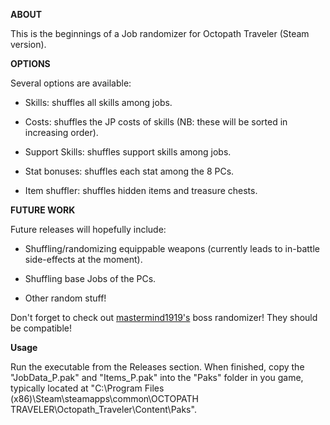 **ABOUT**

This is the beginnings of a Job randomizer for Octopath Traveler (Steam version).

**OPTIONS**

Several options are available:

- Skills: shuffles all skills among jobs.

- Costs: shuffles the JP costs of skills (NB: these will be sorted in increasing order).

- Support Skills: shuffles support skills among jobs.

- Stat bonuses: shuffles each stat among the 8 PCs.

- Item shuffler: shuffles hidden items and treasure chests.

**FUTURE WORK**

Future releases will hopefully include:

- Shuffling/randomizing equippable weapons (currently leads to
  in-battle side-effects at the moment).

- Shuffling base Jobs of the PCs.

- Other random stuff!

Don't forget to check out
[mastermind1919's](https://github.com/mastermind1919/OctopathBossRandomizer)
boss randomizer! They should be compatible!

**Usage**

Run the executable from the Releases section. When finished, copy the
"JobData_P.pak" and "Items_P.pak" into the "Paks" folder in you game,
typically located at "C:\Program Files
(x86)\Steam\steamapps\common\OCTOPATH
TRAVELER\Octopath_Traveler\Content\Paks".
